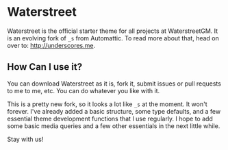 Waterstreet
===========

Waterstreet is the official starter theme for all projects at WaterstreetGM. It is an evolving fork of `_s` from Automattic. To read more about that, head on over to: http://underscores.me. 

How Can I use it? 
-----------------

You can download Waterstreet as it is, fork it, submit issues or pull requests to me to me, etc. You can do whatever you like with it. 

This is a pretty new fork, so it looks a lot like `_s` at the moment. It won't forever. I've already added a basic structure, some type defaults, and a few essential theme development functions that I use regularly. I hope to add some basic media queries and a few other essentials in the next little while. 

Stay with us!
